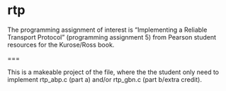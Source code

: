 rtp
===

The programming assignment of interest is “Implementing a Reliable Transport Protocol” (programming assignment 5) from Pearson student resources for the Kurose/Ross book.

===

This is a makeable project of the file, where the the student only need to implement rtp_abp.c (part a) and/or rtp_gbn.c (part b/extra credit).
